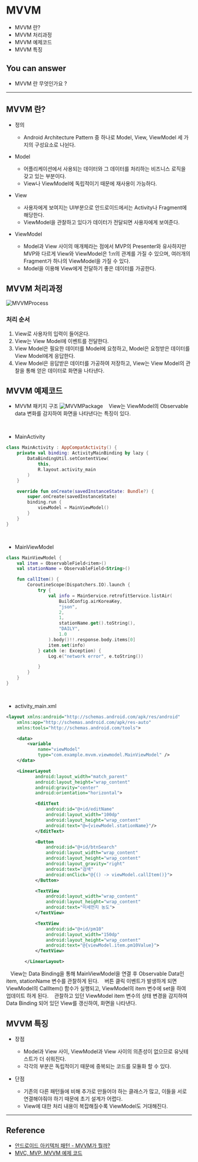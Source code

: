 # MVVM
<!--Table of Contents-->
- MVVM 란?
- MVVM 처리과정
- MVVM 예제코드
- MVVM 특징

<!-- 어떤 질문을 대답할 수 있어야 하는지-->
## You can answer
- MVVM 란 무엇인가요 ?

<!--Contents-->

---
## MVVM 란?
- 정의
  * Android Architecture Pattern 중 하나로 Model, View, ViewModel 세 가지의 구성요소로 나뉜다.

- Model
  * 어플리케이션에서 사용되는 데이터와 그 데이터를 처리하는 비즈니스 로직을 갖고 있는 부분이다.
  * View나 ViewModel에 독립적이기 때문에 재사용이 가능하다.

- View
  * 사용자에게 보여지는 UI부분으로 안드로이드에서는 Activity나 Fragment에 해당한다.
  * ViewModel을 관찰하고 있다가 데이터가 전달되면 사용자에게 보여준다.

- ViewModel
  * Model과 View 사이의 매개체라는 점에서 MVP의 Presenter와 유사하지만 MVP와 다르게 View와 ViewModel은 1:n의 관계를 가질 수 있으며, 여러개의 Fragment가 하나의 ViewModel을 가질 수 있다.
  * Model을 이용해 View에게 전달하기 좋은 데이터를 가공한다.

## MVVM 처리과정
  ![MVVMProcess](./img/MVVMProcess.PNG)
  ### 처리 순서
  1) View로 사용자의 입력이 들어온다.
  2) View는 View Model에 이벤트를 전달한다.
  3) View Model은 필요한 데이터를 Model에 요청하고, Model은 요청받은 데이터를 View Model에게 응답한다.
  4) View Model은 응답받은 데이터를 가공하여 저장하고, View는 View Model의 관찰을 통해 얻은 데이터로 화면을 나타낸다.

## MVVM 예제코드
- MVVM 패키지 구조
![MVVMPackage](./img/MVVMPackage.PNG)
&nbsp;&nbsp;
    View는 ViewModel의 Observable data 변화를 감지하여 화면을 나타낸다는 특징이 있다.
<br>

- MainActivity
```Kotlin
class MainActivity : AppCompatActivity() {
    private val binding: ActivityMainBinding by lazy {
        DataBindingUtil.setContentView(
            this,
            R.layout.activity_main
        )
    }

    override fun onCreate(savedInstanceState: Bundle?) {
        super.onCreate(savedInstanceState)
        binding.run {
            viewModel = MainViewModel()
        }
    }
}
```
<br>

- MainViewModel
```Kotlin
class MainViewModel {
    val item = ObservableField<item>()
    val stationName = ObservableField<String>()

    fun callItem() {
        CoroutineScope(Dispatchers.IO).launch {
            try {
                val info = MainService.retrofitService.listAir(
                    BuildConfig.airKoreaKey,
                    "json",
                    2,
                    1,
                    stationName.get().toString(),
                    "DAILY",
                    1.0
                ).body()!!.response.body.items[0]
                item.set(info)
            } catch (e: Exception) {
                Log.e("network error", e.toString())

            }
        }
    }
}
```
<br>

- activity_main.xml
```xml
<layout xmlns:android="http://schemas.android.com/apk/res/android"
    xmlns:app="http://schemas.android.com/apk/res-auto"
    xmlns:tools="http://schemas.android.com/tools">

    <data>
        <variable
            name="viewModel"
            type="com.example.mvvm.viewmodel.MainViewModel" />
    </data>

    <LinearLayout
           android:layout_width="match_parent"
           android:layout_height="wrap_content"
           android:gravity="center"
           android:orientation="horizontal">

           <EditText
               android:id="@+id/editName"
               android:layout_width="100dp"
               android:layout_height="wrap_content"
               android:text="@={viewModel.stationName}"/>
           </EditText>

           <Button
               android:id="@+id/btnSearch"
               android:layout_width="wrap_content"
               android:layout_height="wrap_content"
               android:layout_gravity="right"
               android:text="검색"
               android:onClick="@{() -> viewModel.callItem()}">
           </Button>

           <TextView
               android:layout_width="wrap_content"
               android:layout_height="wrap_content"
               android:text="미세먼지 농도">
           </TextView>

           <TextView
               android:id="@+id/pm10"
               android:layout_width="150dp"
               android:layout_height="wrap_content"
               android:text="@{viewModel.item.pm10Value}">
           </TextView>

       </LinearLayout>
```
  &nbsp;&nbsp; View는 Data Binding을 통해 MainViewModel을 연결 후 Observable Data인 item, stationName 변수를 관찰하게 된다.
  &nbsp;&nbsp; 버튼 클릭 이벤트가 발생하게 되면 ViewModel의 CallItem() 함수가 실행되고, ViewModel의 item 변수에 set을 하여 업데이트 하게 된다.
  &nbsp;&nbsp; 관찰하고 있던 ViewModel item 변수의 상태 변경을 감지하여 Data Binding 되어 있던 View를 갱신하여, 화면을 나타낸다.



## MVVM 특징
  - 장점
    * Model과 View 사이, ViewModel과 View 사이의 의존성이 없으므로 유닛테스트가 더 쉬워진다.
    * 각각의 부분은 독립적이기 때문에 중복되는 코드를 모듈화 할 수 있다.

  - 단점
    * 기존의 다른 패턴들에 비해 추가로 만들어야 하는 클래스가 많고, 이들을 서로 연결해야줘야 하기 때문에 초기 설계가 어렵다.
    * View에 대한 처리 내용이 복잡해질수록 ViewModel도 거대해진다.

---
## Reference
- [안드로이드 아키텍처 패턴 - MVVM가 뭘까?](https://velog.io/@jojo_devstory/%EC%95%88%EB%93%9C%EB%A1%9C%EC%9D%B4%EB%93%9C-%EC%95%84%ED%82%A4%ED%85%8D%EC%B2%98-%ED%8C%A8%ED%84%B4-MVVM%EC%9D%B4-%EB%AD%98%EA%B9%8C)
- [MVC, MVP, MVVM 예제 코드](https://github.com/rkdmf1026/AndroidArchitectureTest)
